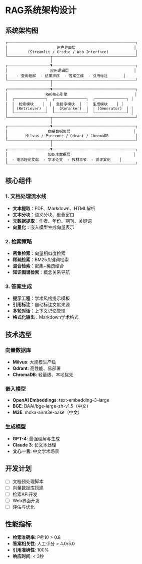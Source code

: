 # RAG系统架构设计

## 系统架构图

```
┌─────────────────────────────────────────────────────────┐
│                      用户界面层                          │
│         (Streamlit / Gradio / Web Interface)            │
└───────────────────┬─────────────────────────────────────┘
                    │
┌───────────────────▼─────────────────────────────────────┐
│                   应用逻辑层                             │
│    - 查询理解  - 结果排序  - 答案生成  - 引用标注       │
└───────────────────┬─────────────────────────────────────┘
                    │
┌───────────────────▼─────────────────────────────────────┐
│                 RAG核心引擎                              │
│  ┌──────────────┐  ┌──────────────┐  ┌──────────────┐ │
│  │  检索模块    │  │  重排序模块  │  │  生成模块    │ │
│  │ (Retriever)  │  │  (Reranker)  │  │ (Generator)  │ │
│  └──────────────┘  └──────────────┘  └──────────────┘ │
└───────────────────┬─────────────────────────────────────┘
                    │
┌───────────────────▼─────────────────────────────────────┐
│                  向量数据库层                            │
│        Milvus / Pinecone / Qdrant / ChromaDB            │
└───────────────────┬─────────────────────────────────────┘
                    │
┌───────────────────▼─────────────────────────────────────┐
│                  知识库数据层                            │
│  - 电影理论文献  - 学术论文  - 教材章节  - 影评案例    │
└─────────────────────────────────────────────────────────┘
```

## 核心组件

### 1. 文档处理流水线

- **文本提取**：PDF、Markdown、HTML解析
- **文本分块**：语义分块、重叠窗口
- **元数据提取**：作者、年份、期刊、关键词
- **向量化**：嵌入模型生成向量表示

### 2. 检索策略

- **密集检索**：向量相似度检索
- **稀疏检索**：BM25关键词检索
- **混合检索**：密集+稀疏结合
- **知识图谱检索**：概念关系导航

### 3. 答案生成

- **提示工程**：学术风格提示模板
- **引用标注**：自动标注文献来源
- **多轮对话**：上下文记忆管理
- **格式化输出**：Markdown学术格式

## 技术选型

### 向量数据库
- **Milvus**: 大规模生产级
- **Qdrant**: 高性能、易部署
- **ChromaDB**: 轻量级、本地优先

### 嵌入模型
- **OpenAI Embeddings**: text-embedding-3-large
- **BGE**: BAAI/bge-large-zh-v1.5（中文）
- **M3E**: moka-ai/m3e-base（中文）

### 生成模型
- **GPT-4**: 最强理解与生成
- **Claude 3**: 长文本处理
- **文心一言**: 中文学术场景

## 开发计划

- [ ] 文档预处理脚本
- [ ] 向量数据库搭建
- [ ] 检索API开发
- [ ] Web界面开发
- [ ] 评估与优化

## 性能指标

- **检索准确率**: P@10 > 0.8
- **答案相关性**: 人工评分 > 4.0/5.0
- **引用准确性**: 100%
- **响应时间**: < 3秒
